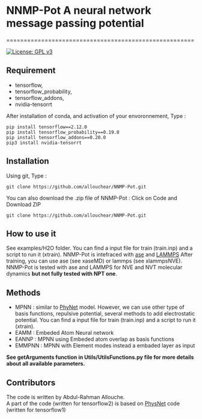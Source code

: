 # NNMP-Pot  A neural network message passing potential
======================================================

[![License: GPL v3](https://img.shields.io/badge/License-GPLv3-blue.svg)](https://www.gnu.org/licenses/gpl-3.0)

## Requirement
 - tensorflow, 
 - tensorflow_probability, 
 - tensorflow_addons, 
 - nvidia-tensorrt

After installation of conda, and activation of your envoronnement,  Type : 
```console
pip install tensorflow==2.12.0
pip install tensorflow_probability==0.19.0
pip install tensorflow_addons==0.20.0
pip3 install nvidia-tensorrt
```

## Installation

Using git,  Type : 
```console
git clone https://github.com/allouchear/NNMP-Pot.git
```
You can also download the .zip file of NNMP-Pot : Click on Code and Download ZIP

```console
git clone https://github.com/allouchear/NNMP-Pot.git
```

## How to use it 
See examples/H2O folder. 
You can find a input file for train (train.inp) and a script to run it (xtrain).
NNMP-Pot is intefraced with [ase](https://wiki.fysik.dtu.dk/ase/) and [LAMMPS](https://www.lammps.org/#gsc.tab=0)
After training, you can use ase (see xaseMD) or lammps (see xlammpsNVE).
NNMP-Pot is tested with ase and LAMMPS for NVE and NVT molecular dynamics **but not fully tested with NPT one**.

## Methods
 - MPNN : similar to [PhyNet](https://github.com/MMunibas/PhysNet) model. However, we can use other type of basis functions, repulsive potential, several methods to add electrostatic potential. 
You can find a input file for train (train.inp) and a script to run it (xtrain).
 - EAMM : Embeded Atom Neural network
 - EANNP : MPNN using Embeded atom overlap as basis functions
 - EMMPNN : MPNN with Element modes instead a embaded layer as input

**See getArguments function in Utils/UtilsFunctions.py file for more details about all available parameters.**

## Contributors
The code is written by Abdul-Rahman Allouche.\
A part of the code (written for tensorflow2) is based on [PhysNet](https://github.com/MMunibas/PhysNet) code (written for tensorflow1)
